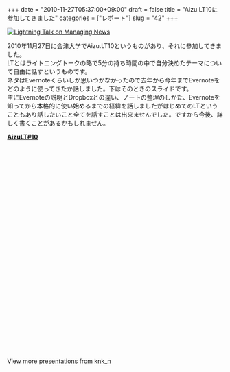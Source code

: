 +++
date = "2010-11-27T05:37:00+09:00"
draft = false
title = "Aizu.LT10に参加してきました"
categories = ["レポート"]
slug = "42"
+++

<a href="http://www.flickr.com/photos/96005110@N00/1416596945/" title="Lightning Talk on Managing News by willwhitedc, on Flickr" target="_blank"><img class="flickr_photo" src="http://farm2.static.flickr.com/1363/1416596945_6f39967d24_z.jpg" alt="Lightning Talk on Managing News" /></a>

2010年11月27日に会津大学でAizu.LT10というものがあり、それに参加してきました。<br />
LTとはライトニングトークの略で5分の持ち時間の中で自分決めたテーマについて自由に話すというものです。<br />
ネタはEvernoteくらいしか思いつかなかったので去年から今年までEvernoteをどのように使ってきたか話しました。下はそのときのスライドです。<br />
主にEvernoteの説明とDropboxとの違い、ノートの整理のしかた、Evernoteを知ってから本格的に使い始めるまでの経緯を話しましたがはじめてのLTということもあり話したいこと全てを話すことは出来ませんでした。ですから今後、詳しく書くことがあるかもしれません。

<!--more-->

<object style="width:595px" id="__ss_8787330"> <strong style="display:block;margin:12px 0 4px"><a href="http://www.slideshare.net/knk_n/aizult10-8787330" title="AizuLT#10" target="_blank">AizuLT#10</a></strong> <object id="__sse8787330" width="595" height="497"> <param name="movie" value="http://static.slidesharecdn.com/swf/ssplayer2.swf?doc=aizult11-110105094744-phpapp02-110806071759-phpapp01&stripped_title=aizult10-8787330&userName=knk_n" /> <param name="allowFullScreen" value="true"/> <param name="allowScriptAccess" value="always"/> <param name="wmode" value="transparent"/> <embed name="__sse8787330" src="http://static.slidesharecdn.com/swf/ssplayer2.swf?doc=aizult11-110105094744-phpapp02-110806071759-phpapp01&stripped_title=aizult10-8787330&userName=knk_n" type="application/x-shockwave-flash" allowscriptaccess="always" allowfullscreen="true" wmode="transparent" width="595" height="497"></embed> </object> <div style="padding:5px 0 12px"> View more <a href="http://www.slideshare.net/" target="_blank">presentations</a> from <a href="http://www.slideshare.net/knk_n" target="_blank">knk_n</a> </div> </object>
